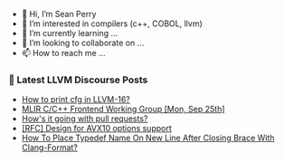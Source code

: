 - 👋 Hi, I’m Sean Perry
- 👀 I’m interested in compilers (c++, COBOL, llvm)
- 🌱 I’m currently learning ...
- 💞️ I’m looking to collaborate on ...
- 📫 How to reach me ...

<!---
s66perry/s66perry is a ✨ special ✨ repository because its `README.md` (this file) appears on your GitHub profile.
You can click the Preview link to take a look at your changes.
--->
### 📕 Latest LLVM Discourse Posts

<!-- DISCOURSE-LLVM:START -->
- [How to print cfg in LLVM-16?](https://discourse.llvm.org/t/how-to-print-cfg-in-llvm-16/72613#post_3)
- [MLIR C/C++ Frontend Working Group [Mon, Sep 25th]](https://discourse.llvm.org/t/mlir-c-c-frontend-working-group-mon-sep-25th/73674#post_1)
- [How&#39;s it going with pull requests?](https://discourse.llvm.org/t/hows-it-going-with-pull-requests/73467?page=4#post_65)
- [[RFC] Design for AVX10 options support](https://discourse.llvm.org/t/rfc-design-for-avx10-options-support/73672#post_1)
- [How To Place Typedef Name On New Line After Closing Brace With Clang-Format?](https://discourse.llvm.org/t/how-to-place-typedef-name-on-new-line-after-closing-brace-with-clang-format/73667#post_1)
<!-- DISCOURSE-LLVM:END -->
